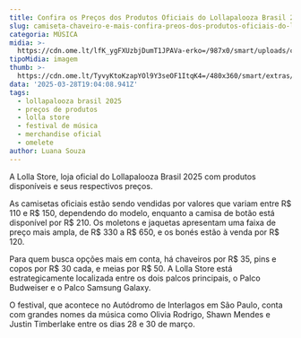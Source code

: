 ```yaml
---
title: Confira os Preços dos Produtos Oficiais do Lollapalooza Brasil 2025
slug: camiseta-chaveiro-e-mais-confira-preos-dos-produtos-oficiais-do-lollapalooza
categoria: MÚSICA
midia: >-
  https://cdn.ome.lt/lfK_ygFXUzbjDumT1JPAVa-erko=/987x0/smart/uploads/conteudo/fotos/Snapins.ai_485901334_18490621807019767_5886025610025516721_n_1080.jpg
tipoMidia: imagem
thumb: >-
  https://cdn.ome.lt/TyvyKtoKzapYOl9Y3seOF1ItqK4=/480x360/smart/extras/conteudos/Snapins.ai_485901334_18490621807019767_5886025610025516721_n_1080.jpg
data: '2025-03-28T19:04:08.941Z'
tags:
  - lollapalooza brasil 2025
  - preços de produtos
  - lolla store
  - festival de música
  - merchandise oficial
  - omelete
author: Luana Souza
---
```


A Lolla Store, loja oficial do Lollapalooza Brasil 2025 com produtos disponíveis e seus respectivos preços.

As camisetas oficiais estão sendo vendidas por valores que variam entre R$ 110 e R$ 150, dependendo do modelo, enquanto a camisa de botão está disponível por R$ 210. Os moletons e jaquetas apresentam uma faixa de preço mais ampla, de R$ 330 a R$ 650, e os bonés estão à venda por R$ 120.

Para quem busca opções mais em conta, há chaveiros por R$ 35, pins e copos por R$ 30 cada, e meias por R$ 50. A Lolla Store está estrategicamente localizada entre os dois palcos principais, o Palco Budweiser e o Palco Samsung Galaxy.

O festival, que acontece no Autódromo de Interlagos em São Paulo, conta com grandes nomes da música como Olivia Rodrigo, Shawn Mendes e Justin Timberlake entre os dias 28 e 30 de março.

